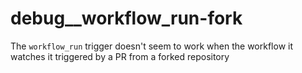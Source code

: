 # debug__workflow_run-fork

The `workflow_run` trigger doesn't seem to work when the workflow it watches it triggered by a PR from a forked repository
